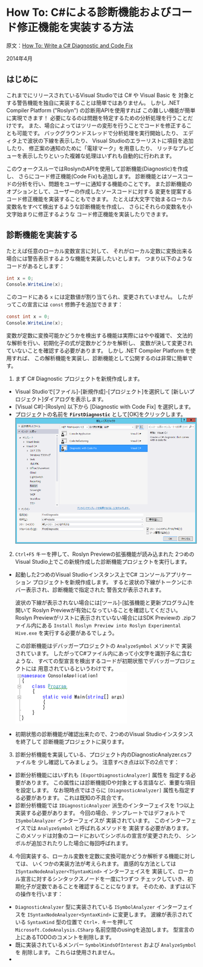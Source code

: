 # How To: C#による診断機能およびコード修正機能を実装する方法

原文：[How To: Write a C# Diagnostic and Code Fix](http://www.codeplex.com/Download?ProjectName=roslyn&DownloadId=822458)

2014年4月

## はじめに

これまでにリリースされているVisual Studioでは C# や Visual Basic を
対象とする警告機能を独自に実装することは簡単ではありません。
しかし .NET Compiler Platform ("Roslyn") の診断用APIを使用すれば
この難しい機能が簡単に実現できます！
必要になるのは問題を特定するための分析処理を行うことだけです。
また、場合によってはツリーの変形を行うことでコードを修正することも可能です。
バックグラウンドスレッドで分析処理を実行開始したり、
エディタ上で波状の下線を表示したり、
Visual Studioのエラーリストに項目を追加したり、
修正案の通知のために「電球マーク」を用意したり、
リッチなプレビューを表示したりといった複雑な処理はいずれも自動的に行われます。

このウォークスルーではRoslynのAPIを使用して診断機能(Diagnostic)を作成し、
さらにコード修正機能(Code Fix)も追加します。
診断機能とはソースコードの分析を行い、問題をユーザーに通知する機能のことです。
また診断機能のオプションとして、ユーザーの作成したソースコードに対する
変更を提案するコード修正機能を実装することもできます。
たとえば大文字で始まるローカル変数名をすべて検出するような診断機能を作成し、
さらにそれらの変数名を小文字始まりに修正するような
コード修正機能を実装したりできます。

## 診断機能を実装する

たとえば任意のローカル変数宣言に対して、
それがローカル定数に変換出来る場合には警告表示するような機能を実装したいとします。
つまり以下のようなコードがあるとします：

```csharp
int x = 0;
Console.WriteLine(x);
```

このコードにある `x` には定数値が割り当てられ、変更されていません。
したがってこの宣言には `const` 修飾子を追加できます：

```csharp
const int x = 0;
Console.WriteLine(x);
```

変数が定数に変換可能かどうかを検出する機能は実際にはやや複雑で、
文法的な解析を行い、初期化子の式が定数かどうかを解析し、
変数が決して変更されていないことを確認する必要があります。
しかし .NET Compiler Platform を使用すれば、
この解析機能を実装し、診断機能として公開するのは非常に簡単です。

1. まず C# Diagnostic プロジェクトを新規作成します。
  * Visual Studioで[ファイル]-[新規作成]-[プロジェクト]を選択して
    [新しいプロジェクト]ダイアログを表示します。
  * [Visual C#]-[Roslyn] 以下から [Diagnostic with Code Fix] を選択します。
  * プロジェクトの名前を **`FirstDiagnostic`** として[OK]をクリックします。
    ![Diagnostic with Code Fixプロジェクトを新規作成](img/how_to_write_a_diagnostic_and_code_fix_cs01.png)
2. `Ctrl+F5` キーを押して、Roslyn Previewの拡張機能が読み込まれた
   2つめのVisual Studio上でこの新規作成した診断機能プロジェクトを実行します。
  * 起動した2つめのVisual Studioインスタンス上でC# コンソールアプリケーション
    プロジェクトを新規作成します。
    すると波状の下線がトークンにホバー表示され、診断機能で指定された
    警告文が表示されます。
    
    波状の下線が表示されない場合には[ツール]-[拡張機能と更新プログラム]を開いて
    Roslyn Previewが有効になっていることを確認してください。
    Roslyn Previewがリストに表示されていない場合にはSDK Previewの
    .zipファイル内にある `Install Roslyn Preview into Roslyn Experimental Hive.exe`
    を実行する必要があるでしょう。
    
    この診断機能はデバッガープロジェクトの `AnalyzeSymbol` メソッドで
    実装されています。
    したがってC#ファイル内にあって小文字を識別子名に含むような、
    すべての型宣言を検出するコードが初期状態でデバッガープロジェクトには
    用意されているというわけです。
    ![小文字を含む識別子名を警告](img/how_to_write_a_diagnostic_and_code_fix_cs02.png)
  * 初期状態の診断機能が確認出来たので、2つめのVisual Studioインスタンスを終了して
    診断機能プロジェクトに戻ります。
3. 診断分析機能を実装している、プロジェクト内のDiagnosticAnalyzer.csファイルを
   少し確認してみましょう。
   注意すべき点は以下の2点です：
  * 診断分析機能にはいずれも `[ExportDiagnosticAnalyzer]` 属性を
    指定する必要があります。
    この属性には診断機能IDや対象とする言語など、重要な項目を設定します。
    なお現時点ではさらに `[DiagnosticAnalyzer]` 属性も指定する必要があります。
    これは既知の不具合です。
  * 診断分析機能では `IDiagnosticAnalyzer` 派生のインターフェイスを
    1つ以上実装する必要があります。
    今回の場合、テンプレートではデフォルトで `ISymbolAnalyzer` インターフェイスが
    実装されています。
    このインターフェイスでは `AnalyzeSymbol` と呼ばれるメソッドを
    実装する必要があります。
    このメソッドは対象のコードにおいてシンボルの宣言が変更されたり、
    シンボルが追加されたりした場合に毎回呼ばれます。
4. 今回実装する、ローカル変数を定数に変換可能かどうか解析する機能に対しては、
   いくつかの実装方法が考えられます。
   直感的な方法としては `ISyntaxNodeAnalyzer<TSyntaxKind>` インターフェイスを
   実装して、ローカル宣言に対するシンタックスノードを一度に1つずつ
   チェックしていき、初期化子が定数であることを確認することになります。
   そのため、まずは以下の操作を行います：
  * `DiagnosticAnalyzer` 型に実装されている `ISymbolAnalyzer` インターフェイスを
    `ISyntaxNodeAnalyzer<SyntaxKind>` に変更します。
    波線が表示されている `SyntaxKind` 型の位置で `Ctrl+.` キーを押して
    `Microsoft.CodeAnalysis.CSharp` 名前空間のusingを追加します。
    型宣言の上にあるTODOのコメントを削除します。
  * 既に実装されているメンバー `SymbolKindsOfInterest` および `AnalyzeSymbol` を
    削除します。
    これらは使用されません。
  * 
